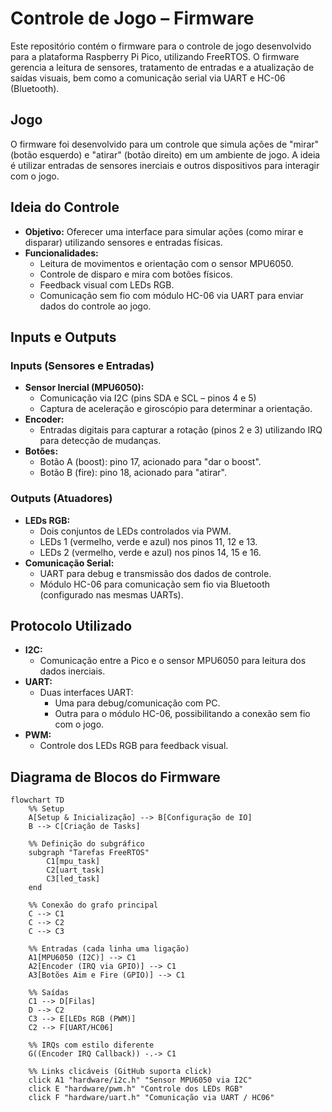# Controle de Jogo – Firmware

Este repositório contém o firmware para o controle de jogo desenvolvido para a plataforma Raspberry Pi Pico, utilizando FreeRTOS. O firmware gerencia a leitura de sensores, tratamento de entradas e a atualização de saídas visuais, bem como a comunicação serial via UART e HC-06 (Bluetooth).

## Jogo
O firmware foi desenvolvido para um controle que simula ações de "mirar" (botão esquerdo) e "atirar" (botão direito) em um ambiente de jogo. A ideia é utilizar entradas de sensores inerciais e outros dispositivos para interagir com o jogo.

## Ideia do Controle
- **Objetivo:** Oferecer uma interface para simular ações (como mirar e disparar) utilizando sensores e entradas físicas.
- **Funcionalidades:**  
  - Leitura de movimentos e orientação com o sensor MPU6050.
  - Controle de disparo e mira com botões físicos.
  - Feedback visual com LEDs RGB.
  - Comunicação sem fio com módulo HC-06 via UART para enviar dados do controle ao jogo.

## Inputs e Outputs
### Inputs (Sensores e Entradas)
- **Sensor Inercial (MPU6050):**  
  - Comunicação via I2C (pins SDA e SCL – pinos 4 e 5)
  - Captura de aceleração e giroscópio para determinar a orientação.
- **Encoder:**  
  - Entradas digitais para capturar a rotação (pinos 2 e 3) utilizando IRQ para detecção de mudanças.
- **Botões:**  
  - Botão A (boost): pino 17, acionado para "dar o boost".
  - Botão B (fire): pino 18, acionado para "atirar".

### Outputs (Atuadores)
- **LEDs RGB:**  
  - Dois conjuntos de LEDs controlados via PWM.  
  - LEDs 1 (vermelho, verde e azul) nos pinos 11, 12 e 13.
  - LEDs 2 (vermelho, verde e azul) nos pinos 14, 15 e 16.
- **Comunicação Serial:**  
  - UART para debug e transmissão dos dados de controle.
  - Módulo HC-06 para comunicação sem fio via Bluetooth (configurado nas mesmas UARTs).

## Protocolo Utilizado
- **I2C:**  
  - Comunicação entre a Pico e o sensor MPU6050 para leitura dos dados inerciais.
- **UART:**  
  - Duas interfaces UART:  
    - Uma para debug/comunicação com PC.
    - Outra para o módulo HC-06, possibilitando a conexão sem fio com o jogo.
- **PWM:**  
  - Controle dos LEDs RGB para feedback visual.

## Diagrama de Blocos do Firmware

```mermaid
flowchart TD
    %% Setup
    A[Setup & Inicialização] --> B[Configuração de IO]
    B --> C[Criação de Tasks]

    %% Definição do subgráfico
    subgraph "Tarefas FreeRTOS"
        C1[mpu_task]
        C2[uart_task]
        C3[led_task]
    end

    %% Conexão do grafo principal
    C --> C1
    C --> C2
    C --> C3

    %% Entradas (cada linha uma ligação)
    A1[MPU6050 (I2C)] --> C1
    A2[Encoder (IRQ via GPIO)] --> C1
    A3[Botões Aim e Fire (GPIO)] --> C1

    %% Saídas
    C1 --> D[Filas]
    D --> C2
    C3 --> E[LEDs RGB (PWM)]
    C2 --> F[UART/HC06]

    %% IRQs com estilo diferente
    G((Encoder IRQ Callback)) -.-> C1

    %% Links clicáveis (GitHub suporta click)
    click A1 "hardware/i2c.h" "Sensor MPU6050 via I2C"
    click E "hardware/pwm.h" "Controle dos LEDs RGB"
    click F "hardware/uart.h" "Comunicação via UART / HC06"
```